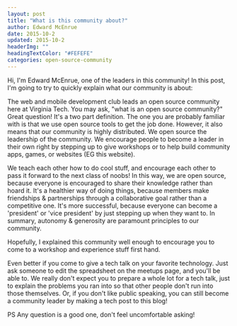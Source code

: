 ```yaml
---
layout: post
title: "What is this community about?"
author: Edward McEnrue
date: 2015-10-2
updated: 2015-10-2
headerImg: ""
headingTextColor: "#FEFEFE"
categories: open-source-community
---
```


Hi, I'm Edward McEnrue, one of the leaders in this community! In this post, I'm going to try to quickly explain what our community is about:

The web and mobile development club leads an open source community here at Virginia Tech. You may ask, "what is an open source community?" Great question! It's a two part definition. The one you are probably familiar with is that we use open source tools to get the job done. However, it also means that our community is highly distributed. We open source the leadership of the community. We encourage people to become a leader in their own right by stepping up to give workshops or to help build community apps, games, or websites (EG this website).

We teach each other how to do cool stuff, and encourage each other to pass it forward to the next class of noobs! In this way, we are open source, because everyone is encouraged to share their knowledge rather than hoard it. It's a healthier way of doing things, because members make friendships & partnerships through a collaborative goal rather than a competitive one. It's more successful, because everyone can become a 'president' or 'vice president' by just stepping up when they want to. In summary, autonomy & generosity are paramount principles to our community.

Hopefully, I explained this community well enough to encourage you to come to a workshop and experience stuff first hand.

Even better if you come to give a tech talk on your favorite technology. Just ask someone to edit the spreadsheet on the meetups page, and you'll be able to. We really don't expect you to prepare a whole lot for a tech talk, just to explain the problems you ran into so that other people don't run into those themselves. Or, if you don't like public speaking, you can still become a community leader by making a tech post to this blog!

PS Any question is a good one, don't feel uncomfortable asking! 
